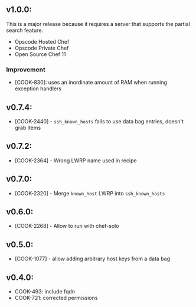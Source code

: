 ## v1.0.0:

This is a major release because it requires a server that supports the
partial search feature.

* Opscode Hosted Chef
* Opscode Private Chef
* Open Source Chef 11

### Improvement

- [COOK-830]: uses an inordinate amount of RAM when running exception
  handlers

## v0.7.4:

* [COOK-2440] - `ssh_known_hosts` fails to use data bag entries, doesn't
  grab items

## v0.7.2:

* [COOK-2364] - Wrong LWRP name used in recipe

## v0.7.0:

* [COOK-2320] - Merge `known_host` LWRP into `ssh_known_hosts`

## v0.6.0:

* [COOK-2268] - Allow to run with chef-solo

## v0.5.0:

* [COOK-1077] - allow adding arbitrary host keys from a data bag

## v0.4.0:

* COOK-493: include fqdn
* COOK-721: corrected permissions
